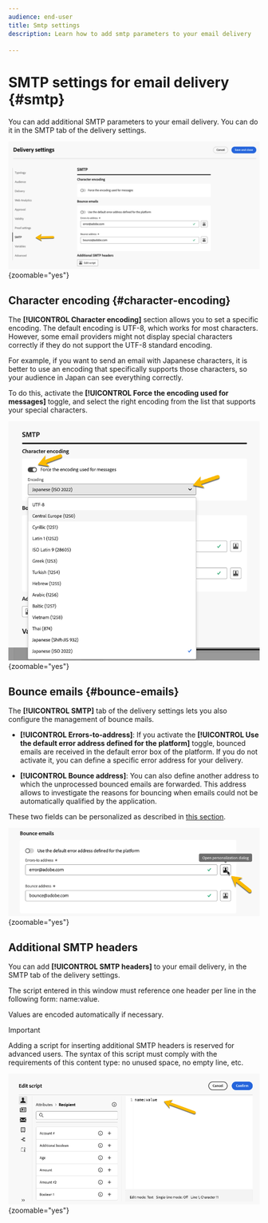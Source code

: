 ```yaml
---
audience: end-user
title: Smtp settings
description: Learn how to add smtp parameters to your email delivery

---
```


# SMTP settings for email delivery {#smtp}

You can add additional SMTP parameters to your email delivery. You can do it in the SMTP tab of the delivery settings.

![](assets/smtp_tab.png){zoomable="yes"}

## Character encoding {#character-encoding}

The **[!UICONTROL Character encoding]** section allows you to set a specific encoding.
The default encoding is UTF-8, which works for most characters. However, some email providers might not display special characters correctly if they do not support the UTF-8 standard encoding.

For example, if you want to send an email with Japanese characters, it is better to use an encoding that specifically supports those characters, so your audience in Japan can see everything correctly.

To do this,  activate the **[!UICONTROL Force the encoding used for messages]** toggle, and select the right encoding from the list that supports your special characters.

![](assets/smtp_encoding.png){zoomable="yes"}

## Bounce emails {#bounce-emails}

The **[!UICONTROL SMTP]** tab of the delivery settings lets you also configure the management of bounce mails.

* **[!UICONTROL Errors-to-address]**: If you activate the **[!UICONTROL Use the default error address defined for the platform]** toggle, bounced emails are received in the default error box of the platform. If you do not activate it, you can define a specific error address for your delivery.

* **[!UICONTROL Bounce address]**: You can also define another address to which the unprocessed bounced emails are forwarded. This address allows to investigate the reasons for bouncing when emails could not be automatically qualified by the application.

These two fields can be personalized as described in [this section](../personalization/gs-personalization.md). 

![](assets/smtp_bounce.png){zoomable="yes"}

## Additional SMTP headers

You can add **[!UICONTROL SMTP headers]** to your email delivery, in the SMTP tab of the delivery settings.

The script entered in this window must reference one header per line in the following form: name:value.

Values are encoded automatically if necessary.

>[!IMPORTANT]
>
>Adding a script for inserting additional SMTP headers is reserved for advanced users.
The syntax of this script must comply with the requirements of this content type: no unused space, no empty line, etc.

![](assets/smtp_headers.png){zoomable="yes"}
